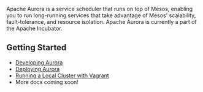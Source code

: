 Apache Aurora is a service scheduler that runs on top of Mesos, enabling
you to run long-running services that take advantage of Mesos' scalability,
fault-tolerance, and resource isolation. Apache Aurora is currently
a part of the Apache Incubator.

Getting Started
---------------
* [Developing Aurora](docs/developing-aurora-scheduler.md)
* [Deploying Aurora](docs/deploying-aurora-scheduler.md)
* [Running a Local Cluster with Vagrant](docs/vagrant.md)
* More docs coming soon!
